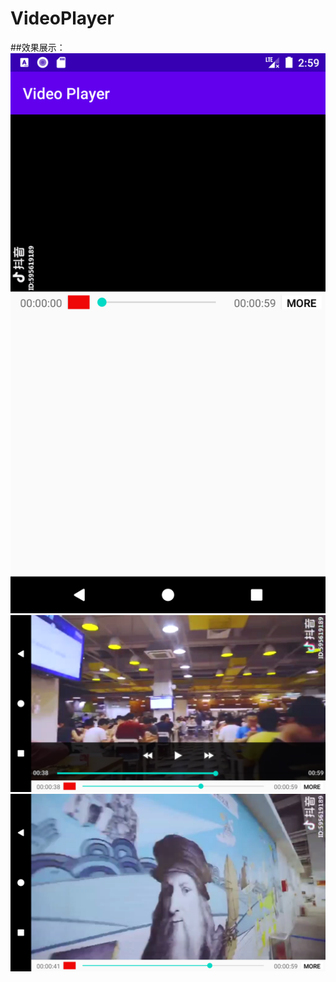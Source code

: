 # VideoPlayer

##效果展示：
![png](https://github.com/KWalkWorld/videoplayer00/blob/master/screenshot/Screenshot_1.png)
![png](https://github.com/KWalkWorld/videoplayer00/blob/master/screenshot/Screenshot_2.png)
![png](https://github.com/KWalkWorld/videoplayer00/blob/master/screenshot/Screenshot_3.png)

